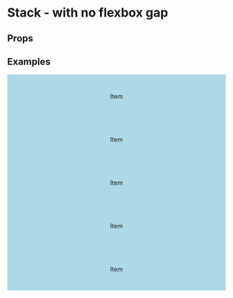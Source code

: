 <script lang="ts">
	import type { Space } from '$lib/types';
	import Stack from '$lib/Stack/index.svelte';
	import Sidebar from "$lib/Sidebar/index.svelte";
	import Cover from "$lib/Cover/index.svelte";
	import SqueezeContainer from '$lib/SqueezeContainer/index.svelte';
	import PropSelect from '$lib/PropSelect/index.svelte';

	import { space_options } from '../../preview-content/options';

	let stackSpace: Space = 'var(--s-1)';
</script>

<style>
	.item {
		display: flex;
		align-items: center;
		justify-content: center;
		width: 100%;
		max-width: none;
		height: 100px;
		background-color: lightblue;
	}

	.item--nested {
		background-color: pink;
	}

	.stack__split-after {
		background-color: mediumaquamarine;
	}

	.item-extra {
		background-color: orange;
	}

	.item-in-cover {
		background-color: coral;
		height: 100%;
	}

	.test-container {
		width: 100%;
		height: 100vh;
	}
</style>

# Stack - with no flexbox gap

## Props

<PropSelect options={space_options} name="stackSpace" bind:value={stackSpace} />

## Examples

<SqueezeContainer headline="No flexbox gap">
	<div class="no-flexbox-gap">
		<Stack {stackSpace}>
			<span class="item">Item</span>
			<span class="item">Item</span>
			<span class="item">Item</span>
			<span class="item">Item</span>
			<span class="item">Item</span>
		</Stack>
	</div>
</SqueezeContainer>
